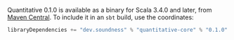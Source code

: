 Quantitative 0.1.0 is available as a binary for Scala 3.4.0 and later, from [Maven
Central](https://central.sonatype.com). To include it in an `sbt` build, use
the coordinates:
```scala
libraryDependencies += "dev.soundness" % "quantitative-core" % "0.1.0"
```









